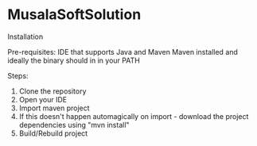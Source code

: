 # MusalaSoftSolution

Installation

Pre-requisites:
IDE that supports Java and Maven
Maven installed and ideally the binary should in in your PATH

Steps:
1. Clone the repository
2. Open your IDE
3. Import maven project
4. If this doesn't happen automagically on import - download the project dependencies using "mvn install"
5. Build/Rebuild project
